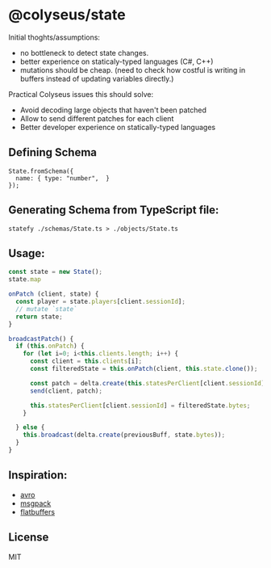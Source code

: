 # @colyseus/state

Initial thoghts/assumptions:
- no bottleneck to detect state changes.
- better experience on staticaly-typed languages (C#, C++)
- mutations should be cheap.
  (need to check how costful is writing in buffers instead of updating variables directly.)

Practical Colyseus issues this should solve:
- Avoid decoding large objects that haven't been patched
- Allow to send different patches for each client
- Better developer experience on statically-typed languages

## Defining Schema

```
State.fromSchema({
  name: { type: "number",  }
});
```

## Generating Schema from TypeScript file:

```
statefy ./schemas/State.ts > ./objects/State.ts
```

## Usage:

```typescript
const state = new State();
state.map
```

```typescript
onPatch (client, state) {
  const player = state.players[client.sessionId];
  // mutate `state`
  return state;
}

broadcastPatch() {
  if (this.onPatch) {
    for (let i=0; i<this.clients.length; i++) {
      const client = this.clients[i];
      const filteredState = this.onPatch(client, this.state.clone());

      const patch = delta.create(this.statesPerClient[client.sessionId], filteredState.bytes);
      send(client, patch);

      this.statesPerClient[client.sessionId] = filteredState.bytes;
    }

  } else {
    this.broadcast(delta.create(previousBuff, state.bytes));
  }
}
```

## Inspiration:

- [avro](https://avro.apache.org/docs/current/spec.html)
- [msgpack](https://github.com/msgpack/msgpack/blob/master/spec.md)
- [flatbuffers](https://google.github.io/flatbuffers/flatbuffers_white_paper.html)


## License

MIT
